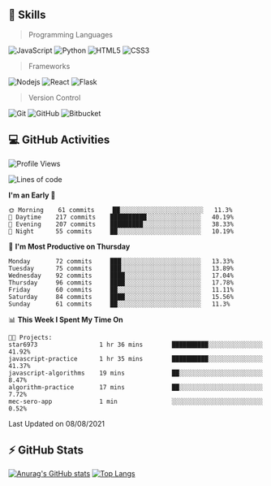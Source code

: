 ## :rocket: Skills<br/>

> Programming Languages

![JavaScript](https://img.shields.io/badge/-JavaScript-%23F7DF1C?style=for-the-badge&logo=javascript&logoColor=white)
![Python](https://img.shields.io/badge/python%20-%2314354C.svg?&style=for-the-badge&logo=python&logoColor=white)
![HTML5](https://img.shields.io/badge/html5%20-%23E34F26.svg?&style=for-the-badge&logo=html5&logoColor=white)
![CSS3](https://img.shields.io/badge/css3%20-%231572B6.svg?&style=for-the-badge&logo=css3&logoColor=white)

> Frameworks

![Nodejs](https://img.shields.io/badge/node.js%20-%2343853D.svg?&style=for-the-badge&logo=node.js&logoColor=white)
![React](https://img.shields.io/badge/React-20232A?style=for-the-badge&logo=react&logoColor=61DAFB)
![Flask](https://img.shields.io/badge/flask%20-%23000.svg?&style=for-the-badge&logo=flask&logoColor=white)

> Version Control

![Git](https://img.shields.io/badge/git%20-%23F05033.svg?&style=for-the-badge&logo=git&logoColor=white)
![GitHub](https://img.shields.io/badge/github%20-%23121011.svg?&style=for-the-badge&logo=github&logoColor=white)
![Bitbucket](https://img.shields.io/badge/bitbucket%20-%230047B3.svg?&style=for-the-badge&logo=bitbucket&logoColor=white)

## :computer: GitHub Activities<br/>

<!--START_SECTION:waka-->
![Profile Views](http://img.shields.io/badge/Profile%20Views-572-blue)

![Lines of code](https://img.shields.io/badge/From%20Hello%20World%20I%27ve%20Written-831222%20lines%20of%20code-blue)

**I'm an Early 🐤** 

```text
🌞 Morning    61 commits     ██░░░░░░░░░░░░░░░░░░░░░░░   11.3% 
🌆 Daytime    217 commits    ██████████░░░░░░░░░░░░░░░   40.19% 
🌃 Evening    207 commits    █████████░░░░░░░░░░░░░░░░   38.33% 
🌙 Night      55 commits     ██░░░░░░░░░░░░░░░░░░░░░░░   10.19%

```
📅 **I'm Most Productive on Thursday** 

```text
Monday       72 commits     ███░░░░░░░░░░░░░░░░░░░░░░   13.33% 
Tuesday      75 commits     ███░░░░░░░░░░░░░░░░░░░░░░   13.89% 
Wednesday    92 commits     ████░░░░░░░░░░░░░░░░░░░░░   17.04% 
Thursday     96 commits     ████░░░░░░░░░░░░░░░░░░░░░   17.78% 
Friday       60 commits     ██░░░░░░░░░░░░░░░░░░░░░░░   11.11% 
Saturday     84 commits     ████░░░░░░░░░░░░░░░░░░░░░   15.56% 
Sunday       61 commits     ██░░░░░░░░░░░░░░░░░░░░░░░   11.3%

```


📊 **This Week I Spent My Time On** 

```text
🐱‍💻 Projects: 
star6973                 1 hr 36 mins        ██████████░░░░░░░░░░░░░░░   41.92% 
javascript-practice      1 hr 35 mins        ██████████░░░░░░░░░░░░░░░   41.37% 
javascript-algorithms    19 mins             ██░░░░░░░░░░░░░░░░░░░░░░░   8.47% 
algorithm-practice       17 mins             ██░░░░░░░░░░░░░░░░░░░░░░░   7.72% 
mec-sero-app             1 min               ░░░░░░░░░░░░░░░░░░░░░░░░░   0.52%

```


 Last Updated on 08/08/2021
<!--END_SECTION:waka-->


## :zap: GitHub Stats<br/>
    
[![Anurag's GitHub stats](https://github-readme-stats.vercel.app/api?username=star6973&show_icons=true&theme=prussian)](https://github.com/star6973/github-readme-stats)
[![Top Langs](https://github-readme-stats.vercel.app/api/top-langs/?username=star6973&layout=compact&hide=jupyter%20notebook,html,css,scss&langs_count=4&theme=prussian)](https://github.com/star6973/github-readme-stats)
